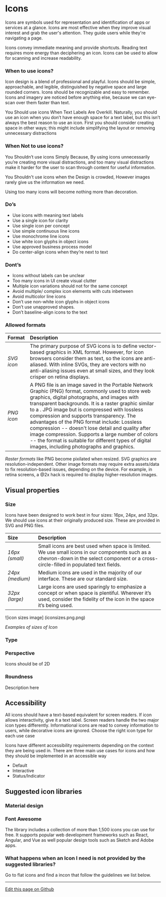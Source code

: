 # Icons

Icons are symbols used for representation and identification of apps or services at a glance. Icons are most effective when they improve visual interest and grab the user's attention. They guide users while they're navigating a page.

Icons convey immediate meaning and provide shortcuts. Reading text requires more energy than deciphering an icon. Icons can be used to allow for scanning and increase readability.

### When to use icons?

Icon design is a blend of professional and playful. Icons should be simple, approachable, and legible, distinguished by negative space and large rounded corners. Icons should be recognizable and easy to remember. Icons and imagery are noticed before anything else, because we can eye-scan over them faster than text.

You Should use icons When Text Labels Are Overkill. Naturally, you should use an icon when you don’t have enough space for a text label, but this isn’t always the best reason to use an icon. First you should consider creating space in other ways; this might include simplifying the layout or removing unnecessary distractions

### When Not to use icons?

You Shouldn’t use icons Simply Because, By using icons unnecessarily you’re creating more visual distractions, and too many visual distractions make it harder for the user to scan through content for useful information.

You Shouldn't use icons when the Design is crowded, However images rarely give us the information we need.

Using too many icons will become nothing more than decoration.


### Do’s

* Use icons with meaning text labels
* Use a single icon for clarity
* Use single icon per concept
* Use simple continuous line icons
* Use monochrome line icons
* Use white icon glyphs in object icons
* Use approved business process model
* Do center-align icons when they’re next to text


### Dont’s

* Icons without labels can be unclear
* Too many icons in UI create visual clutter
* Multiple icon variations should not for the same concept
* Avoid multiple/ complex icon elements with cuts inbetween
* Avoid multicolor line icons
* Don’t use non-white icon glyphs in object icons
* Don’t use unapproved shapes.
* Don’t baseline-align icons to the text


### Allowed formats

<!--  This can be arranged as a table -->

| Format | Description |
 | :------  | :-----------|
 | *SVG icon*    | The primary purpose of SVG icons is to define vector-based graphics in XML format. However, for icon browsers consider them as text, so the icons are anti-aliased. With inline SVGs, they are vectors with no anti-aliasing issues even at small sizes, and they look crisper on retina displays.       |
 | *PNG icon*   | A PNG file is an image saved in the Portable Network Graphic (PNG) format, commonly used to store web graphics, digital photographs, and images with transparent backgrounds. It is a raster graphic similar to a . JPG image but is compressed with lossless compression and supports transparency. The advantages of the PNG format include: Lossless compression -- doesn't lose detail and quality after image compression. Supports a large number of colors -- the format is suitable for different types of digital images, including photographs and graphics.       |


*Raster formats* like PNG become pixilated when resized. SVG graphics are resolution-independent. Other image formats may require extra assets/data to fix resolution-based issues, depending on the device. For example, in retina screens, a @2x hack is required to display higher-resolution images.


## Visual properties

<!--  Provide a visual example of each of the subsection of the visual properties guidelines (Follow)

Example of a subsection:

 
 ## Subsection (Property type)

 Introduction (PLain text)

 ![Image]()
 _Caption of the image_

 | Property | Description |
 | :------  | :-----------|
 | Value    | Value       |
 
 
 -->



### Size

Icons have been designed to work best in four sizes: 16px, 24px, and 32px. We should use icons at their originally produced size. These are provided in SVG and PNG files.

 | Size | Description |
 | :------  | :-----------|
 | *16px (small)*    | Small icons are best used when space is limited. We use small icons in our components such as a chevron-down in the select component or a cross-circle-filled in populated text fields.       |
 | *24px (medium)*    | Medium icons are used in the majority of our interface. These are our standard size.       |
 | *32px (large)*    | Large icons are used sparingly to emphasize a concept or when space is plentiful. Wherever it’s used, consider the fidelity of the icon in the space it’s being used.

![icon sizes image] (iconsizes.png.png)       

_Examples of sizes of Icon_

### Type

### Perspective

Icons should be of 2D


### Roundness

Description here


## Accessibility
All icons should have a text-based equivalent for screen readers. If icon allows interactivity, give it a text label. Screen readers handle the two major icon types differently. Informational icons are read to convey information to users, while decorative icons are ignored. Choose the right icon type for each use case

Icons have different accessibility requirements depending on the context they are being used in. There are three main use cases for icons and how they should be implemented in an accessible way

* Default
* Interactive
* Status/Indicator



## Suggested icon libraries

### Material design

### Font Awesome

The library includes a collection of more than 1,500 icons you can use for free. It supports popular web development frameworks such as React, Angular, and Vue as well popular design tools such as Sketch and Adobe apps.

### What happens when an Icon I need is not provided by the suggested libraries?

Go to flat icons and find a incon that follow the guidelines we list below.




-------------------------

[Edit this page on Github](https://github.com/dxc-technology/halstack-style-guide/blob/master/guidelines/components/accordion/README.md)
